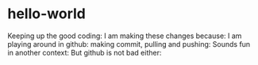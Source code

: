 # hello-world
Keeping up the good coding:
I am making these changes because:
	I am playing around in github:
		making commit, pulling and pushing:
			Sounds fun in another context:
				But github is not bad either:
					<INSPIRE THE CHANGE>
